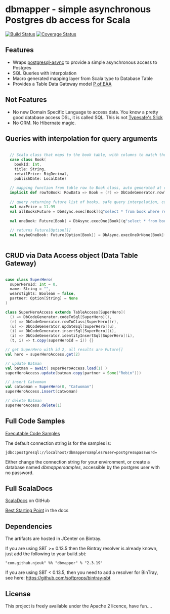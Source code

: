 dbmapper - simple asynchronous Postgres db access for Scala  
===========================================================

[![Build Status](https://travis-ci.org/njeuk/dbmapper.svg?branch=master)](https://travis-ci.org/njeuk/dbmapper)
[![Coverage Status](https://coveralls.io/repos/njeuk/dbmapper/badge.png?branch=master)](https://coveralls.io/r/njeuk/dbmapper?branch=master)

Features
--------
* Wraps [postgresql-async](https://github.com/mauricio/postgresql-async) to provide a simple asynchronous access to Postgres
* SQL Queries with interpolation
* Macro generated mapping layer from Scala type to Database Table
* Provides a Table Data Gateway model [P of EAA](http://martinfowler.com/eaaCatalog/tableDataGateway.html)  

Not Features
------------
* No new Domain Specific Language to access data.  You know a pretty good database access DSL, it is called SQL. This is not [Typesafe's Slick](https://github.com/slick/slick]Slick)
* No ORM.  No Hibernate magic.

Queries with interpolation for query arguments
----------------------------------------------

```scala
  
  // Scala class that maps to the book table, with columns to match the class members
  case class Book(
    bookId: Int,
    title: String,
    retailPrice: BigDecimal,
    publishDate: LocalDate)
    
  // mapping function from table row to Book class, auto generated at compile time by Scala Macro  
  implicit def rowToBook: RowData => Book = (r) => DbCodeGenerator.rowToClass[Book](r)
  
  // query returning future list of books, safe query interpolation, converting maxPrice to a query argument  
  val maxPrice = 11.99
  val allBooksFuture = DbAsync.exec[Book](q"select * from book where retail_price < $maxPrice")        
  
  val oneBook: Future[Book] = DbAsync.execOne[Book](q"select * from book where book_id = 2")
 
  // returns Future[Option[]]     
  val maybeOneBook: Future[Option[Book]] = DbAsync.execOneOrNone[Book](q"select * from book where book_id = -123")
      
```

CRUD via Data Access object (Data Table Gateway)
------------------------------------------------

```scala

case class SuperHero(
  superHeroId: Int = 0,
  name: String = "",
  wearsTights: Boolean = false,
  partner: Option[String] = None
)

class SuperHeroAccess extends TableAccess[SuperHero](
  () => DbCodeGenerator.codeToSql[SuperHero](),
  (r) => DbCodeGenerator.rowToClass[SuperHero](r),
  (u) => DbCodeGenerator.updateSql[SuperHero](u),
  (i) => DbCodeGenerator.insertSql[SuperHero](i),
  (i) => DbCodeGenerator.identityInsertSql[SuperHero](i),
  (t, i) => t.copy(superHeroId = i)) {}

// get SuperHero with id 2, all results are Future[] 
val hero = superHeroAccess.get(2)

// update Batman
val batman = await( superHeroAccess.load(1) )
superHeroAccess.update(batman.copy(partner = Some("Robin")))

// insert Catwoman
val catwoman = SuperHero(0, "Catwoman")
superHeroAccess.insert(catwoman)

// delete Batman
superHeroAccess.delete(1)

```

Full Code Samples
-----------------

[Executable Code Samples](https://github.com/njeuk/dbmapper/tree/master/src/test/scala/com/github/njeuk/dbmapper/examples)

The default connection string is for the samples is:

`jdbc:postgresql://localhost/dbmappersamples?user=postgres&password=`

Either change the connection string for your environment, or create a database named *dbmappersamples*, accessible by the postgres user with no password.


Full ScalaDocs
--------------

[ScalaDocs](https://njeuk.github.io/dbmapper/latest/api) on GitHub

[Best Starting Point](https://njeuk.github.io/dbmapper/latest/api/#com.github.njeuk.dbmapper.DbAsync$) in the docs


Dependencies
------------

The artifacts are hosted in JCenter on Bintray.

If you are using SBT >= 0.13.5 then the Bintray resolver is already known, just add the following to your build.sbt:
 
```
"com.github.njeuk" %% "dbmapper" % "2.3.19"
```

If you are using SBT < 0.13.5, then you need to add a resolver for BinTray, see here: https://github.com/softprops/bintray-sbt

License
-------
This project is freely available under the Apache 2 licence, have fun....












